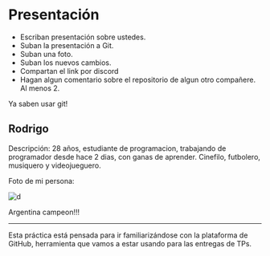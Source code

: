 # Presentación

- Escriban presentación sobre ustedes.
- Suban la presentación a Git.
- Suban una foto.
- Suban los nuevos cambios.
- Compartan el link por discord
- Hagan algun comentario sobre el repositorio de algun otro compañere. Al menos 2.

Ya saben usar git!


## Rodrigo
Descripción: 28 años, estudiante de programacion, trabajando de programador desde hace 2 dias, con ganas de aprender.
Cinefilo, futbolero, musiquero y videojueguero.

Foto de mi persona:

![d](https://www.lavoz.com.ar/resizer/YvO8Q1P2V2WXyWxIABNPUzl039s=/980x640/smart/filters:quality(75):format(webp)/cloudfront-us-east-1.images.arcpublishing.com/grupoclarin/DYYSZ2IZCRCHHLH6RDSEXCS4EI.jpg)

Argentina campeon!!!

------

Esta práctica está pensada para ir familiarizándose con la plataforma de GitHub, herramienta que vamos a estar usando para las entregas de TPs.

